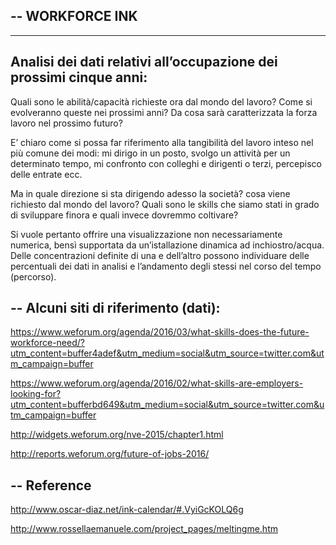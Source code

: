 --
WORKFORCE INK
--

---
Analisi dei dati relativi all’occupazione dei prossimi cinque anni:
---

Quali sono le abilità/capacità richieste ora dal mondo del lavoro?
Come si evolveranno queste nei prossimi anni?
Da cosa sarà caratterizzata la forza lavoro nel prossimo futuro?

E’ chiaro come si possa far riferimento alla tangibilità del lavoro inteso nel più comune dei modi: mi dirigo in un posto, svolgo un attività per un determinato tempo, mi confronto con colleghi e dirigenti o terzi, percepisco delle entrate ecc.

Ma in quale direzione si sta dirigendo adesso la società? cosa viene richiesto dal mondo del lavoro? Quali sono le skills che siamo stati in grado di sviluppare finora e quali invece dovremmo coltivare?

Si vuole pertanto offrire una visualizzazione non necessariamente numerica, bensì supportata da un’istallazione dinamica ad inchiostro/acqua. Delle concentrazioni definite di una e dell’altro possono individuare delle percentuali dei dati in analisi e l’andamento degli stessi nel corso del tempo (percorso).

--
Alcuni siti di riferimento (dati):
--
https://www.weforum.org/agenda/2016/03/what-skills-does-the-future-workforce-need/?utm_content=buffer4adef&utm_medium=social&utm_source=twitter.com&utm_campaign=buffer

https://www.weforum.org/agenda/2016/02/what-skills-are-employers-looking-for?utm_content=bufferbd649&utm_medium=social&utm_source=twitter.com&utm_campaign=buffer

http://widgets.weforum.org/nve-2015/chapter1.html

http://reports.weforum.org/future-of-jobs-2016/

--
Reference
--
http://www.oscar-diaz.net/ink-calendar/#.VyiGcKOLQ6g

http://www.rossellaemanuele.com/project_pages/meltingme.htm
